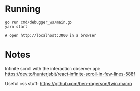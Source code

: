 # Running

    go run cmd/debugger_ws/main.go
    yarn start

    # open http://localhost:3000 in a browser


# Notes

Infinite scroll with the interaction observer api: https://dev.to/hunterjsbit/react-infinite-scroll-in-few-lines-588f

Useful css stuff: https://github.com/ben-rogerson/twin.macro
